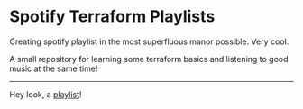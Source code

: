 # Spotify Terraform Playlists

Creating spotify playlist in the most superfluous manor possible. Very cool.

A small repository for learning some terraform basics and listening to good music at the same time!

--- 

Hey look, a [playlist](https://open.spotify.com/playlist/3xpywptzO5CR0W09rGvQn3)!